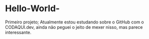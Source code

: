 # Hello-World-
Primeiro projeto;
Atualmente estou estudando sobre o GitHub com o CODAQUI.dev, ainda não peguei o jeito de mexer nisso, mas parece interessante.
